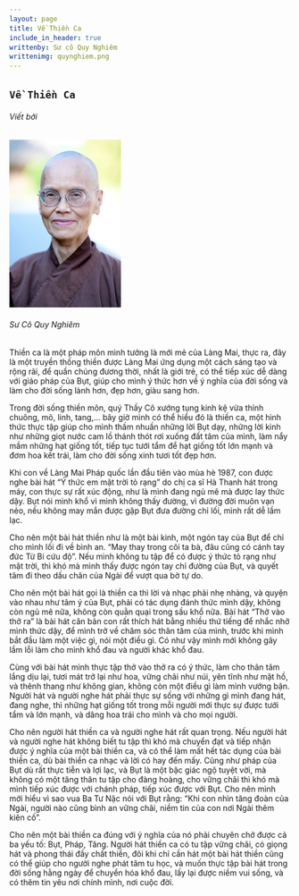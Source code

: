 ```yaml
---
layout: page
title: Về Thiền Ca
include_in_header: true
writtenby: Sư cô Quy Nghiêm
writtenimg: quynghiem.png
---
```


## `Về Thiền Ca`
###### Viết bởi
![Alt text](/assets/pages/quynghiem.jpeg)
###### Sư Cô Quy Nghiêm

Thiền ca là một pháp môn mình tưởng là mới mẻ của Làng Mai, thực ra, đây là một truyền thống thiền được Làng Mai ứng dụng một cách sáng tạo và rộng rãi, để quần chúng đương thời, nhất là giới trẻ, có thể tiếp xúc dễ dàng với giáo pháp của Bụt, giúp cho mình ý thức hơn về ý nghĩa của đời sống và làm cho đời sống lành hơn, đẹp hơn, giàu sang hơn.

Trong đời sống thiền môn, quý Thầy Cô xướng tụng kinh kệ vừa thỉnh chuông, mõ, linh, tang,… bây giờ mình có thể hiểu đó là thiền ca, một hình thức thực tập giúp cho mình thấm nhuần những lời Bụt dạy, những lời kinh như những giọt nước cam lồ thánh thót rơi xuống đất tâm của mình, làm nẩy mầm những hạt giống tốt, tiếp tục tưới tẩm để hạt giống tốt lớn mạnh và đơm hoa kết trái, làm cho đời sống xinh tươi tốt đẹp hơn.

Khi con về Làng Mai Pháp quốc lần đầu tiên vào mùa hè 1987, con được nghe bài hát “Ý thức em mặt trời tỏ rạng” do chị ca sĩ Hà Thanh hát trong máy, con thực sự rất xúc động, như là mình đang ngủ mê mà được lay thức dậy. Bụt nói mình khổ vì mình không thấy đường, vì đường đời muôn vạn nẻo, nếu không may mắn được gặp Bụt đưa đường chỉ lối, mình rất dễ lầm lạc.

Cho nên một bài hát thiền như là một bài kinh, một ngón tay của Bụt để chỉ cho mình lối đi về bình an. “May thay trong cõi ta bà, đâu cũng có cánh tay đức Từ Bi cứu độ”. Nếu mình không tu tập để có được ý thức tỏ rạng như mặt trời, thì khó mà mình thấy được ngón tay chỉ đường của Bụt, và quyết tâm đi theo dấu chân của Ngài để vượt qua bờ tự do.


Cho nên một bài hát gọi là thiền ca thì lời và nhạc phải nhẹ nhàng, và quyện vào nhau như tâm ý của Bụt, phải có tác dụng đánh thức mình dậy, không còn ngủ mê nữa, không còn quằn quại trong sầu khổ nữa. Bài hát “Thở vào thở ra” là bài hát căn bản con rất thích hát bằng nhiều thứ tiếng để nhắc nhở mình thức dậy, để mình trở về chăm sóc thân tâm của mình, trước khi mình bắt đầu làm một việc gì, nói một điều gì. Có như vậy mình mới không gây lầm lỗi làm cho mình khổ đau và người khác khổ đau.

Cùng với bài hát mình thực tập thở vào thở ra có ý thức, làm cho thân tâm lắng dịu lại, tươi mát trở lại như hoa, vững chãi như núi, yên tĩnh như mặt hồ, và thênh thang như không gian, không còn một điều gì làm mình vướng bận. Người hát và người nghe hát phải thực sự sống với những gì mình đang hát, đang nghe, thì những hạt giống tốt trong mỗi người mới thực sự được tưới tẩm và lớn mạnh, và dâng hoa trái cho mình và cho mọi người.

Cho nên người hát thiền ca và người nghe hát rất quan trọng. Nếu người hát và người nghe hát không biết tu tập thì khó mà chuyển đạt và tiếp nhận được ý nghĩa của một bài thiền ca, và có thể làm mất hết tác dụng của bài thiền ca, dù bài thiền ca nhạc và lời có hay đến mấy. Cũng như pháp của Bụt dù rất thực tiễn và lợi lạc, và Bụt là một bậc giác ngộ tuyệt vời, mà không có một tăng thân tu tập cho đàng hoàng, cho vững chãi thì khó mà mình tiếp xúc được với chánh pháp, tiếp xúc được với Bụt. Cho nên mình mới hiểu vì sao vua Ba Tư Nặc nói với Bụt rằng: “Khi con nhìn tăng đoàn của Ngài, người nào cũng bình an vững chãi, niềm tin của con nơi Ngài thêm kiên cố”.

Cho nên một bài thiền ca đúng với ý nghĩa của nó phải chuyên chở được cả ba yếu tố: Bụt, Pháp, Tăng. Người hát thiền ca có tu tập vững chãi, có giọng hát và phong thái đầy chất thiền, đôi khi chỉ cần hát một bài hát thiền cũng có thể giúp cho người nghe phát tâm tu học, và muốn thực tập bài hát trong đời sống hằng ngày để chuyển hóa khổ đau, lấy lại được niềm vui sống, và có thêm tin yêu nơi chính mình, nơi cuộc đời.
<br>

